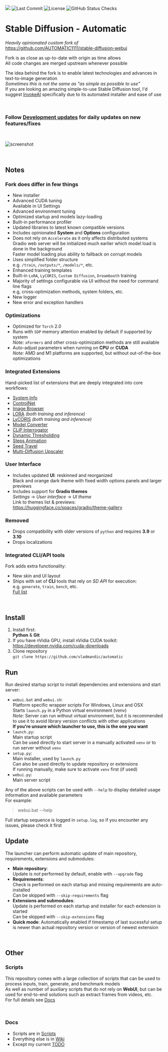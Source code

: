 [![](https://img.shields.io/static/v1?label=Sponsor&message=%E2%9D%A4&logo=GitHub&color=%23fe8e86)](https://github.com/sponsors/vladmandic)
![Last Commit](https://img.shields.io/github/last-commit/vladmandic/human?style=flat-square&svg=true)
![License](https://img.shields.io/github/license/vladmandic/human?style=flat-square&svg=true)
![GitHub Status Checks](https://img.shields.io/github/checks-status/vladmandic/human/main?style=flat-square&svg=true)

# Stable Diffusion - Automatic

*Heavily opinionated custom fork of* <https://github.com/AUTOMATIC1111/stable-diffusion-webui>  

Fork is as close as up-to-date with origin as time allows  
All code changes are merged upstream whenever possible  

The idea behind the fork is to enable latest technologies and advances in text-to-image generation  
*Sometimes this is not the same as "as simple as possible to use"*  
If you are looking an amazing simple-to-use Stable Diffusion tool, I'd suggest [InvokeAI](https://invoke-ai.github.io/InvokeAI/) specifically due to its automated installer and ease of use  

<br>

### Follow [Development updates](https://github.com/vladmandic/automatic/discussions/99) for daily updates on new features/fixes

<br>

![screenshot](javascript/black-orange.jpg)

<br>

## Notes

### Fork does differ in few things

- New installer  
- Advanced CUDA tuning  
  Available in UI Settings
- Advanced environment tuning  
- Optimized startup and models lazy-loading  
- Built-in performance profiler  
- Updated libraries to latest known compatible versions  
- Includes opinionated **System** and **Options** configuration  
- Does not rely on `Accelerate` as it only affects distributed systems  
  Gradio web server will be initialized much earlier which model load is done in the background  
  Faster model loading plus ability to fallback on corrupt models  
- Uses simplified folder structure  
  e.g. `/train`, `/outputs/*`, `/models/*`, etc.  
- Enhanced training templates  
- Built-in `LoRA`, `LyCORIS`, `Custom Diffusion`, `Dreambooth` training  
- Majority of settings configurable via UI without the need for command line flags  
  e.g, cross-optimization methods, system folders, etc.  
- New logger  
- New error and exception handlers  

### Optimizations

- Optimized for `Torch` 2.0  
- Runs with `SDP` memory attention enabled by default if supported by system  
  *Note*: `xFormers` and other cross-optimization methods are still available  
- Auto-adjust parameters when running on **CPU** or **CUDA**  
  *Note:* AMD and M1 platforms are supported, but without out-of-the-box optimizations  

### Integrated Extensions

Hand-picked list of extensions that are deeply integrated into core workflows:

- [System Info](https://github.com/vladmandic/sd-extension-system-info)
- [ControlNet](https://github.com/Mikubill/sd-webui-controlnet)
- [Image Browser](https://github.com/AlUlkesh/stable-diffusion-webui-images-browser)
- [LORA](https://github.com/kohya-ss/sd-scripts) *(both training and inference)*
- [LyCORIS](https://github.com/KohakuBlueleaf/LyCORIS) *(both training and inference)*
- [Model Converter](https://github.com/Akegarasu/sd-webui-model-converter)
- [CLiP Interrogator](https://github.com/pharmapsychotic/clip-interrogator-ext)
- [Dynamic Thresholding](https://github.com/mcmonkeyprojects/sd-dynamic-thresholding)
- [Steps Animation](https://github.com/vladmandic/sd-extension-steps-animation)
- [Seed Travel](https://github.com/yownas/seed_travel)
- [Multi-Diffusion Upscaler](https://github.com/pkuliyi2015/multidiffusion-upscaler-for-automatic1111)

### User Interface

- Includes updated **UI**: reskinned and reorganized  
  Black and orange dark theme with fixed width options panels and larger previews  
- Includes support for **Gradio themes**  
  *Settings* -> *User interface* -> *UI theme*  
  Link to themes list & previews: <https://huggingface.co/spaces/gradio/theme-gallery>  

### Removed

- Drops compatibility with older versions of `python` and requires **3.9** or **3.10**  
- Drops localizations  

### Integrated CLI/API tools

Fork adds extra functionality:

- New skin and UI layout  
- Ships with set of **CLI** tools that rely on *SD API* for execution:  
  e.g. `generate`, `train`, `bench`, etc.  
  [Full list](<cli/>)

<br>

## Install

1. Install first:  
**Python** & **Git**  
2. If you have nVidia GPU, install nVidia CUDA toolkit:  
<https://developer.nvidia.com/cuda-downloads>
3. Clone repository  
`git clone https://github.com/vladmandic/automatic`

## Run

Run desired startup script to install dependencies and extensions and start server:

- `webui.bat` and `webui.sh`:  
  Platform specific wrapper scripts For Windows, Linux and OSX  
  Starts `launch.py` in a Python virtual environment (venv)  
  *Note*: Server can run without virtual environment, but it is recommended to use it to avoid library version conflicts with other applications  
  **If you're unsure which launcher to use, this is the one you want**  
- `launch.py`:  
  Main startup script  
  Can be used directly to start server in a manually activated `venv` or to run server without `venv`  
- `setup.py`:  
  Main installer, used by `launch.py`  
  Can also be used directly to update repository or extensions  
  If running manually, make sure to activate `venv` first (if used)  
- `webui.py`:  
  Main server script  

Any of the above scripts can be used with `--help` to display detailed usage information and available parameters  
For example:
> webui.bat --help

Full startup sequence is logged in `setup.log`, so if you encounter any issues, please check it first  

## Update

The launcher can perform automatic update of main repository, requirements, extensions and submodules:

- **Main repository**:  
  Update is *not* performed by default, enable with `--upgrade` flag
- **Requirements**:  
  Check is performed on each startup and missing requirements are auto-installed  
  Can be skipped with `--skip-requirements` flag
- **Extensions and submodules**:  
  Update is performed on each startup and installer for each extension is started  
  Can be skipped with `--skip-extensions` flag
- **Quick mode**: Automatically enabled if timestamp of last sucessful setup is newer than actual repository version or version of newest extension

<br>

## Other

### Scripts

This repository comes with a large collection of scripts that can be used to process inputs, train, generate, and benchmark models  
As well as number of auxiliary scripts that do not rely on **WebUI**, but can be used for end-to-end solutions such as extract frames from videos, etc.  
For full details see [Docs](cli/README.md)

<br>

### Docs

- Scripts are in [Scripts](cli/README.md)  
- Everything else is in [Wiki](https://github.com/vladmandic/automatic/wiki)  
- Except my current [TODO](TODO.md)  

<br>
